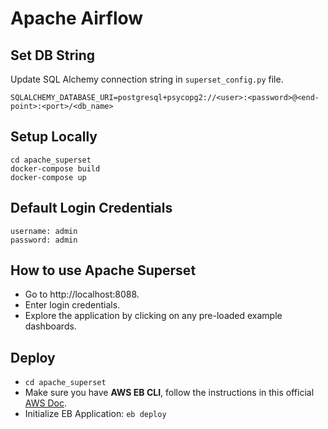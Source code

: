 # Apache Airflow

## Set DB String

Update SQL Alchemy connection string in `superset_config.py` file.

```
SQLALCHEMY_DATABASE_URI=postgresql+psycopg2://<user>:<password>@<end-point>:<port>/<db_name>
```

## Setup Locally

```
cd apache_superset
docker-compose build
docker-compose up
```

## Default Login Credentials

```
username: admin
password: admin
```

## How to use Apache Superset

- Go to http://localhost:8088.
- Enter login credentials.
- Explore the application by clicking on any pre-loaded example dashboards.

## Deploy

- `cd apache_superset`
- Make sure you have **AWS EB CLI**, follow the instructions in this official [AWS Doc](https://docs.aws.amazon.com/elasticbeanstalk/latest/dg/eb-cli3-install-advanced.html).
- Initialize EB Application: `eb deploy`

